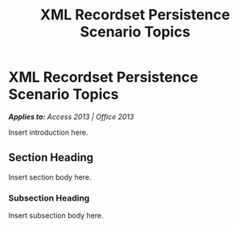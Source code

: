 ﻿---
title: XML Recordset Persistence Scenario Topics
TOCTitle: XML Recordset Persistence Scenario
ms:assetid: 7b00b826-9308-4491-b7ac-beea33066ea8
ms:mtpsurl: https://msdn.microsoft.com/en-us/library/JJ249510(v=office.15)
ms:contentKeyID: 48545804
ms.date: 09/18/2015
mtps_version: v=office.15
---

# XML Recordset Persistence Scenario Topics


_**Applies to:** Access 2013 | Office 2013_

Insert introduction here.

## Section Heading

Insert section body here.

### Subsection Heading

Insert subsection body here.

